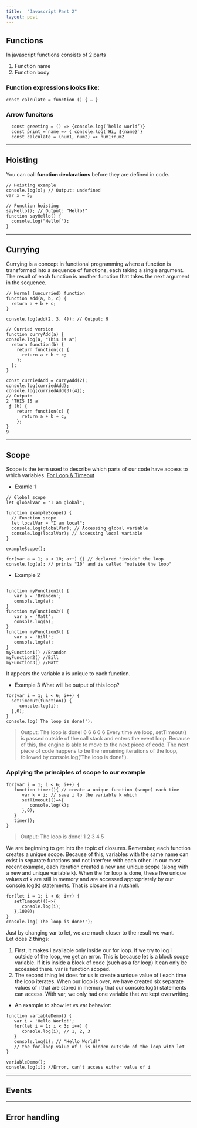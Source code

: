 ```yaml
---
title:  "Javascript Part 2"
layout: post
---
```


## Functions
In javascript functions consists of 2 parts
1. Function name
2. Function body

### Function expressions looks like:
```
const calculate = function () { … }
```

### Arrow funcitons
```
  const greeting = () => {console.log(‘hello world’)}
  const print = name => { console.log(`Hi, ${name}`}
  const calculate = (num1, num2) => num1+num2
```

---

## Hoisting
You can call **function declarations** before they are defined in
code.
```
// Hoisting example
console.log(x); // Output: undefined
var x = 5;

// Function hoisting
sayHello(); // Output: "Hello!"
function sayHello() {
  console.log("Hello!");
}
```
---

## Currying
Currying is a concept in functional programming where a function is transformed into a sequence of functions, each taking a single argument. The result of each function is another function that takes the next argument in the sequence. 
```
// Normal (uncurried) function
function add(a, b, c) {
  return a + b + c;
}

console.log(add(2, 3, 4)); // Output: 9

// Curried version
function curryAdd(a) {
console.log(a, "This is a")
  return function(b) {
    return function(c) {
      return a + b + c;
    };
  };
}

const curriedAdd = curryAdd(2);
console.log(curriedAdd);
console.log(curriedAdd(3)(4)); 
// Output:
2 'THIS IS a'
 ƒ (b) {
    return function(c) {
      return a + b + c;
    };
}
9

```
---

## Scope
Scope is the term used to describe which parts of our code have access to which variables. [For Loop & Timeout](https://www.freecodecamp.org/news/thrown-for-a-loop-understanding-for-loops-and-timeouts-in-javascript-558d8255d8a4/)
* Examle 1
```
// Global scope
let globalVar = "I am global";

function exampleScope() {
  // Function scope
  let localVar = "I am local";
  console.log(globalVar); // Accessing global variable
  console.log(localVar); // Accessing local variable
}

exampleScope();

for(var a = 1; a < 10; a++) {} // declared "inside" the loop
console.log(a); // prints "10" and is called "outside the loop"
```
* Example 2
```

function myFunction1() {
   var a = 'Brandon';
   console.log(a);
}
function myFunction2() {
   var a = 'Matt';
   console.log(a);
}
function myFunction3() {
   var a = 'Bill';
   console.log(a);
}
myFunction1() //Brandon
myFunction2() //Bill
myFunction3() //Matt
```
It appears the variable a is unique to each function. 

* Example 3
What will be output of this loop?
```
for(var i = 1; i < 6; i++) {
  setTimeout(function() {
     console.log(i);
  },0);
}
console.log('The loop is done!');
```
> Output: 
> The loop is done!
> 6 6 6 6 6
Every time we loop, setTimeout() is passed outside of the call stack and enters the event loop. Because of this, the engine is able to move to the next piece of code. The next piece of code happens to be the remaining iterations of the loop, followed by console.log(‘The loop is done!’).

### **Applying the principles of scope to our example**
```
for(var i = 1; i < 6; i++) {
   function timer(){ // create a unique function (scope) each time
      var k = i; // save i to the variable k which
      setTimeout(()=>{
         console.log(k);
      },0);
   }
   timer();
}
```
> Output:
> The loop is done!
> 1 2 3 4 5

We are beginning to get into the topic of closures.
Remember, each function creates a unique scope. Because of this, variables with the same name can exist in separate functions and not interfere with each other. In our most recent example, each iteration created a new and unique scope (along with a new and unique variable k). When the for loop is done, these five unique values of k are still in memory and are accessed appropriately by our console.log(k) statements. That is closure in a nutshell.
```
for(let i = 1; i < 6; i++) {
   setTimeout(()=>{
      console.log(i);
   },1000);
}
console.log('The loop is done!');
```
Just by changing var to let, we are much closer to the result we want.  
Let does 2 things:  
1. First, it makes i available only inside our for loop. If we try to log i outside of the loop, we get an error. This is because let is a block scope variable. If it is inside a block of code (such as a for loop) it can only be accessed there. var is function scoped.
2. The second thing let does for us is create a unique value of i each time the loop iterates. When our loop is over, we have created six separate values of i that are stored in memory that our console.log(i) statements can access. With var, we only had one variable that we kept overwriting.

* An example to show let vs var behavior:
```
function variableDemo() {
   var i = 'Hello World!';
   for(let i = 1; i < 3; i++) {
      console.log(i); // 1, 2, 3
   }
   console.log(i); // "Hello World!" 
   // the for-loop value of i is hidden outside of the loop with let
}

variableDemo();
console.log(i); //Error, can't access either value of i
```

---

## Events

---

## Error handling
